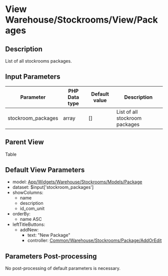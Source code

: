 # View Warehouse/Stockrooms/View/Packages

## Description

List of all stockrooms packages.

## Input Parameters

| Parameter          | PHP Data type | Default value | Description                    |
| ------------------ | ------------- | ------------- | ------------------------------ |
| stockroom_packages | array         | []            | List of all stockroom packages |

## Parent View

Table

## Default View Parameters

* model: [App/Widgets/Warehouse/Stockrooms/Models/Package](../Models/Package.md)
* dataset: $input['stockroom_packages']
* showColumns:    
  * name
  * description
  * id_com_unit
* orderBy:
  * name ASC
* leftTitleButtons:
  * addNew:
    * text: "New Package"
    * controller: [Common/Warehouse/Stockrooms/Package/AddOrEdit](../Controllers/Package/AddOrEdit.md)

## Parameters Post-processing

No post-processing of default parameters is necessary.
